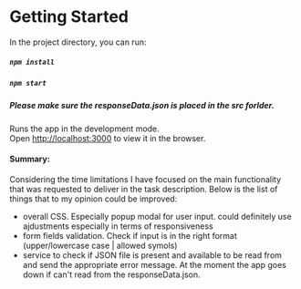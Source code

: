 # Getting Started 

In the project directory, you can run:

##### `npm install`
##### `npm start`

##### Please make sure the responseData.json is placed in the src forlder.

Runs the app in the development mode.\
Open [http://localhost:3000](http://localhost:3000) to view it in the browser.


#### Summary: 

Considering the time limitations I have focused on the main functionality that was requested to deliver in the task description. Below is the list of things that to my opinion could be improved:

- overall CSS. Especially popup modal for user input. could definitely use ajdustments especially in terms of responsiveness 
- form fields validation. Check if input is in the right format (upper/lowercase case | allowed symols) 
- service to check if JSON file is present and available to be read from and send the appropriate error message. At the moment the app goes down if can't read from the responseData.json.
  
